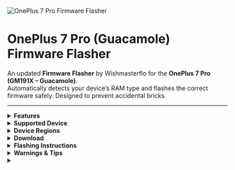 ![OnePlus 7 Pro Firmware Flasher](banner.png)

# OnePlus 7 Pro (Guacamole) Firmware Flasher

An updated **Firmware Flasher** by Wishmasterflo for the **OnePlus 7 Pro (GM191X – Guacamole)**.  
Automatically detects your device’s RAM type and flashes the correct firmware safely. Designed to prevent accidental bricks.

---

<details>
<summary><strong>Features</strong></summary>

- Automatic detection of RAM type  
- Automatic detection of device type  
- Flashes firmware to both A/B slots  
- Preserves data partition (no formatting)  
- Optional modem.img update for region-specific 5G bands  

</details>

<details>
<summary><strong>Supported Device</strong></summary>

- **OnePlus 7 Pro GM191X (Guacamole)**  

</details>

<details>
<summary><strong>Device Regions</strong></summary>

| Region       | Code  |
|--------------|-------|
| China        | XXX0  |
| India        | XXX1  |
| Europe       | XXX3  |
| Global / NA  | XXX5  |

</details>

<details>
<summary><strong>Download</strong></summary>

**Firmware + Flasher:** [Mega Download](https://mega.nz/folder/7chCAYIK#4HxIkN_7IV39SiOHQD5JUw)  

> ⚠️ Use **Standard download** on Mega. Avoid “Download as ZIP” to prevent nested ZIP files.

</details>

<details>
<summary><strong>Flashing Instructions</strong></summary>

1. Download the firmware for your device and region.  
2. Flash via:  
   - **ADB Sideload** (from custom recovery) or  
   - **Internal Storage** (via TWRP/OrangeFox).  
3. Compatible with any OOS version or custom ROM.  
4. Firmware is applied to **both A/B slots automatically**.  
5. Disable antivirus on Windows before using adb sideload.  
6. Optional: Update `modem.img`—usually recommended unless cross-region flashing to preserve 5G bands.

</details>

<details>
<summary><strong>Warnings & Tips</strong></summary>

- Always **backup your data** before flashing.  
- Do **not flash** on any device other than **OnePlus 7 Pro GM191X (Guacamole)**.  
- Use **Standard download** on Mega to avoid nested ZIP issues.  
- Only skip `modem.img` update if cross-flashing a different region firmware.  

</details>

<details>
<summary><stron

